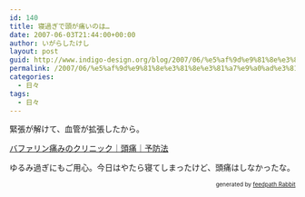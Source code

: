 ```yaml
---
id: 140
title: 寝過ぎで頭が痛いのは…
date: 2007-06-03T21:44:00+00:00
author: いがらしたけし
layout: post
guid: http://www.indigo-design.org/blog/2007/06/%e5%af%9d%e9%81%8e%e3%81%8e%e3%81%a7%e9%a0%ad%e3%81%8c%e7%97%9b%e3%81%84%e3%81%ae%e3%81%af%e2%80%a6/
permalink: /2007/06/%e5%af%9d%e9%81%8e%e3%81%8e%e3%81%a7%e9%a0%ad%e3%81%8c%e7%97%9b%e3%81%84%e3%81%ae%e3%81%af/
categories:
  - 日々
tags:
  - 日々
---
```

緊張が解けて、血管が拡張したから。

[バファリン痛みのクリニック｜頭痛｜予防法](http://www.itamiclinic.bufferin.net/mechanism/headache/yobo01.asp)

ゆるみ過ぎにもご用心。今日はやたら寝てしまったけど、頭痛はしなかったな。

<!--feedpath info start-->

<div style="text-align: right;font-size: 10px">
  &nbsp;&nbsp;<span>generated by <a href="http://feedpath.jp" title="feedpath Rabbit" target="_blank">feedpath Rabbit</a></span>
</div>

<!--feedpath info end-->

